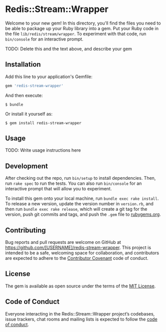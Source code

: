 # Redis::Stream::Wrapper

Welcome to your new gem! In this directory, you'll find the files you need to be able to package up your Ruby library into a gem. Put your Ruby code in the file `lib/redis/stream/wrapper`. To experiment with that code, run `bin/console` for an interactive prompt.

TODO: Delete this and the text above, and describe your gem

## Installation

Add this line to your application's Gemfile:

```ruby
gem 'redis-stream-wrapper'
```

And then execute:

    $ bundle

Or install it yourself as:

    $ gem install redis-stream-wrapper

## Usage

TODO: Write usage instructions here

## Development

After checking out the repo, run `bin/setup` to install dependencies. Then, run `rake spec` to run the tests. You can also run `bin/console` for an interactive prompt that will allow you to experiment.

To install this gem onto your local machine, run `bundle exec rake install`. To release a new version, update the version number in `version.rb`, and then run `bundle exec rake release`, which will create a git tag for the version, push git commits and tags, and push the `.gem` file to [rubygems.org](https://rubygems.org).

## Contributing

Bug reports and pull requests are welcome on GitHub at https://github.com/[USERNAME]/redis-stream-wrapper. This project is intended to be a safe, welcoming space for collaboration, and contributors are expected to adhere to the [Contributor Covenant](http://contributor-covenant.org) code of conduct.

## License

The gem is available as open source under the terms of the [MIT License](https://opensource.org/licenses/MIT).

## Code of Conduct

Everyone interacting in the Redis::Stream::Wrapper project’s codebases, issue trackers, chat rooms and mailing lists is expected to follow the [code of conduct](https://github.com/[USERNAME]/redis-stream-wrapper/blob/master/CODE_OF_CONDUCT.md).
